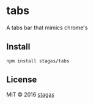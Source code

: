 # tabs

A tabs bar that mimics chrome's

## Install

`npm install stagas/tabs`

## License

MIT &copy; 2016 [stagas](https://github.com/stagas)
